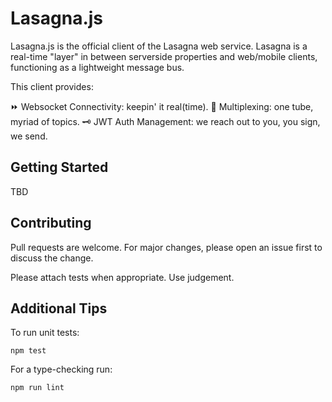 # Lasagna.js

Lasagna.js is the official client of the Lasagna web service. Lasagna is a real-time "layer" in between serverside properties and web/mobile clients, functioning as a lightweight message bus.

This client provides:

⏩ Websocket Connectivity: keepin' it real(time).
🧬 Multiplexing: one tube, myriad of topics.
🗝️ JWT Auth Management: we reach out to you, you sign, we send.

## Getting Started

TBD

## Contributing

Pull requests are welcome. For major changes, please open an issue first to discuss the change.

Please attach tests when appropriate. Use judgement.

## Additional Tips

To run unit tests:

```
npm test
```

For a type-checking run:

```
npm run lint
```
